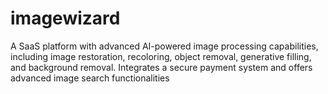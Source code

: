 # imagewizard
A SaaS platform with advanced AI-powered image processing capabilities, including image restoration, recoloring, object removal, generative filling, and background removal. Integrates a secure payment system and offers advanced image search functionalities
